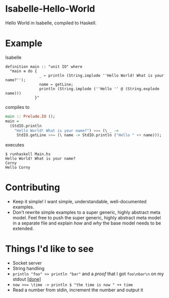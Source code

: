 # Isabelle-Hello-World
Hello World in Isabelle, compiled to Haskell.


# Example

Isabelle
```Isabelle
definition main :: "unit IO" where
  "main ≡ do {
               _ ← println (String.implode ''Hello World! What is your name?'');
               name ← getLine;
               println (String.implode (''Hello '' @ (String.explode name)))
             }"
```

compiles to

```Haskell
main :: Prelude.IO ();
main =
  (StdIO.println
    "Hello World! What is your name?") >>= (\ _ ->
     StdIO.getLine >>= (\ name -> StdIO.println ("Hello " ++ name)));
```

executes

```
$ runhaskell Main.hs
Hello World! What is your name?
Corny
Hello Corny
```


# Contributing
 * Keep it simple! I want simple, understandable, well-documented examples.
 * Don't rewrite simple examples to a super generic, highly abstract meta model.
   Feel free to push the super generic, highly abstract meta model in a separate file and explain *how* and *why* the base model needs to be extended.

# Things I'd like to see
 * Socket server
 * String handling
 * `println "foo" >> println "bar"` and a *proof* that I got `foo\nbar\n` on my stdout [[done]](HelloWorld_Proof.thy)
 * `now >>= \time -> println $ "the time is now " ++ time`
 * Read a number from stdin, increment the number and output it
